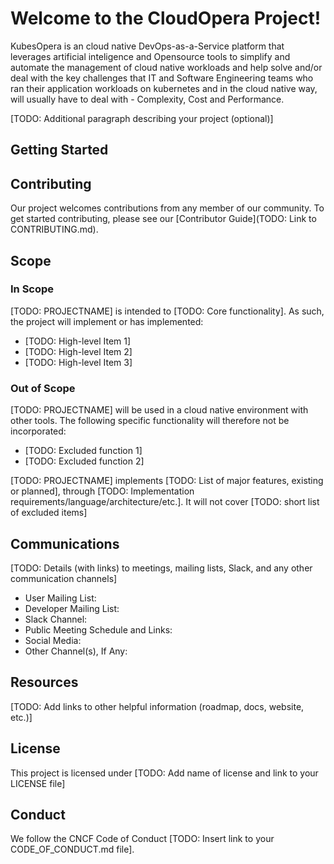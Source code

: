 # Welcome to the CloudOpera Project!

KubesOpera is an cloud native DevOps-as-a-Service platform that leverages artificial inteligence and Opensource tools to simplify and automate the management of cloud native workloads and help solve and/or deal with the key challenges that IT and Software Engineering teams who ran their application workloads on kubernetes and in the cloud native way, will usually have to deal with - Complexity, Cost and Performance.

[TODO: Additional paragraph describing your project (optional)]

## Getting Started

<!-- Include enough details to get started using, or at least building, the
project here and link to other docs with more detail as needed.  Depending on
the nature of the project and its current development status, this might
include:
* quick installation/build instructions
* a few simple examples of use
* basic prerequisites
-->

## Contributing

<!-- Template: https://github.com/cncf/project-template/blob/main/CONTRIBUTING.md -->

Our project welcomes contributions from any member of our community. To get
started contributing, please see our [Contributor Guide](TODO: Link to
CONTRIBUTING.md).

## Scope

<!-- If this section is too long, you might consider moving it to a SCOPE.md -->
<!-- More information about creating your scope with links to examples -->
<!-- https://contribute.cncf.io/maintainers/governance/charter/ -->

### In Scope

[TODO: PROJECTNAME] is intended to [TODO: Core functionality]. As such, the
project will implement or has implemented:

- [TODO: High-level Item 1]
- [TODO: High-level Item 2]
- [TODO: High-level Item 3]

### Out of Scope

[TODO: PROJECTNAME] will be used in a cloud native environment with other
tools. The following specific functionality will therefore not be incorporated:

- [TODO: Excluded function 1]
- [TODO: Excluded function 2]

[TODO: PROJECTNAME] implements [TODO: List of major features, existing or
planned], through [TODO: Implementation
requirements/language/architecture/etc.]. It will not cover [TODO: short list
of excluded items]

## Communications

<!-- Fill in the communications channels you actually use.  These should all be public channels anyone
can join, and there should be several ways that users and contributors can reach project maintainers.
If you have recurring/regular meetings, list those or a link to a publicy-readable calendar so that
prospective contributors know when and where to engage with you. -->

[TODO: Details (with links) to meetings, mailing lists, Slack, and any other communication channels]

- User Mailing List:
- Developer Mailing List:
- Slack Channel:
- Public Meeting Schedule and Links:
- Social Media:
- Other Channel(s), If Any:

## Resources

[TODO: Add links to other helpful information (roadmap, docs, website, etc.)]

## License

<!-- Template: https://github.com/cncf/project-template/blob/main/LICENSE -->

This project is licensed under [TODO: Add name of license and link to your LICENSE file]

## Conduct

<!-- Template: https://github.com/cncf/project-template/blob/main/CODE_OF_CONDUCT.md -->

We follow the CNCF Code of Conduct [TODO: Insert link to your CODE_OF_CONDUCT.md file].
